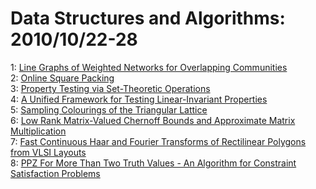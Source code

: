 # Data Structures and Algorithms: 2010/10/22-28  
1: [Line Graphs of Weighted Networks for Overlapping Communities](https://doi.org/10.48550/arXiv.0912.4389)  
2: [Online Square Packing](https://doi.org/10.48550/arXiv.1010.4502)  
3: [Property Testing via Set-Theoretic Operations](https://doi.org/10.48550/arXiv.1010.4925)  
4: [A Unified Framework for Testing Linear-Invariant Properties](https://doi.org/10.48550/arXiv.1010.5016)  
5: [Sampling Colourings of the Triangular Lattice](https://doi.org/10.48550/arXiv.0706.0489)  
6: [Low Rank Matrix-Valued Chernoff Bounds and Approximate Matrix  Multiplication](https://doi.org/10.48550/arXiv.1005.2724)  
7: [Fast Continuous Haar and Fourier Transforms of Rectilinear Polygons from  VLSI Layouts](https://doi.org/10.48550/arXiv.1010.5562)  
8: [PPZ For More Than Two Truth Values - An Algorithm for Constraint  Satisfaction Problems](https://doi.org/10.48550/arXiv.1010.5717)  